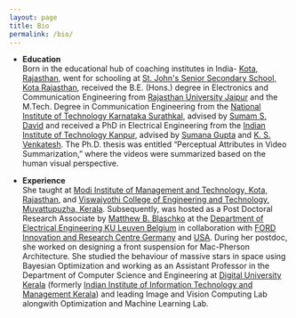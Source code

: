 ```yaml
---
layout: page
title: Bio
permalink: /bio/
---
```

* **Education**
  <br/>
Born in the educational hub of coaching institutes in India- [Kota, Rajasthan](https://kota.rajasthan.gov.in/content/raj/kota/en/home.html), went for schooling at [St. John's Senior Secondary School, Kota Rajasthan](http://www.stjohnsschoolkota.edu.in/), received the B.E. (Hons.) degree in Electronics and Communication Engineering from [Rajasthan University Jaipur](https://www.uniraj.ac.in/) and the M.Tech. Degree in Communication Engineering from the [National Institute of Technology Karnataka Surathkal](https://www.nitk.ac.in/), advised by [Sumam S. David](https://sumam.nitk.ac.in/) and received a PhD in Electrical Engineering from the [Indian Institute of Technology Kanpur](https://iitk.ac.in/), advised by [Sumana Gupta](http://www.iitk.ac.in/ee/people/fac-pages/sumana.shtml) and [K. S. Venkatesh](http://home.iitk.ac.in/~venkats/). The Ph.D. thesis was entitled “Perceptual Attributes in Video Summarization,” where the videos were summarized based on the human visual perspective.

* **Experience**
  <br/>
She taught at [Modi Institute of Management and Technology, Kota, Rajasthan](http://www.modiedukota.org/), and [Viswajyothi College of Engineering and Technology, Muvattupuzha, Kerala](https://vjcet.org/#/).  Subsequently, was hosted as a Post Doctoral Research Associate by [Matthew B. Blaschko](https://homes.esat.kuleuven.be/~mblaschk/)  at the [Department of Electrical Engineering KU Leuven Belgium](https://www.esat.kuleuven.be/psi) in collaboration with [FORD Innovation and Research Centre Germany](https://www.ford.de/) and [USA](https://www.ford.com/). During her postdoc, she worked on designing a front suspension for Mac-Pherson Architecture. She studied the behaviour of massive stars in space using Bayesian Optimization and working as an Assistant Professor in the Department of Computer Science and Engineering at [Digital University Kerala](https://www.dukerala.in/) (formerly [Indian Institute of Information Technology and Management Kerala](https://www.iiitmk.ac.in/)) and leading Image and Vision Computing Lab alongwith Optimization and Machine Learning Lab.
